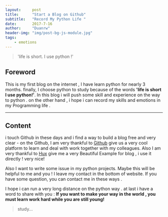 ```yaml
---
layout:     post
title:      "Start a Blog on Github"
subtitle:   "Record My Python Life "
date:       2017-7-16
author:     "Duanrw"
header-img: "img/post-bg-js-module.jpg"
tags:
    - emotions
---
```

> 'life is short. I use python !'
## Foreword
This is my first blog on the internet , I have learn python for nearly 3 months. finally, I choose python to study because of the words **'life is short I use python!'**. In this blog i will push some skill and experience on the way to python . on the other hand , i hope i can record my skills and emotions in my Programming life .

---
## Content
i touch Github in these days and i find a way to build a blog free and very clear - on the Github, I am very thankful to [Github](https://github.com/) give us a very cool platform to learn and deal with work together with my colleagues. Also I am very thankful to [Hux](http://huangxuan.me) give me a very Beautiful Example for blog , i use it directly ! very nice!

Also I want to write some issue in my python projects. Maybe this will be helpful to me and you ! I leave my contact in the bottom of website. If you have some question, you can contact me in these ways .

I hope i can run a very long distance on the python way . at last i have a word to share with you :
**If you want to make your way in the world , you must learn work hard while you are still young!**


> study...

